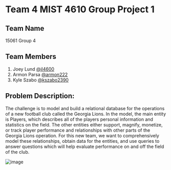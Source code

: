 # Team 4 MIST 4610 Group Project 1

## Team Name
15061 Group 4

## Team Members
1) Joey Lund [@jl4600](https://github.com/jl4600) 
2) Armon Parsa [@armon222](https://github.com/armon222)
3) Kyle Szabo [@kszabo2390](https://github.com/kszabo2390)

## Problem Description:

The challenge is to model and build a relational database for the operations of a new football club called the Georgia Lions. In the model, the main entity is Players, which describes all of the players personal information and statistics on the field. The other entities either support, magnify, monetize, or track player performance and relationships with other parts of the Georgia Lions operation. For this new team, we want to comprehensively model these relationships, obtain data for the entities, and use queries to answer questions which will help evaluate performance on and off the field of the club. 




![image](https://github.com/armon222/MIST-4600/assets/62662242/18813714-7174-4a80-85ed-7fb77afd6a6a)

